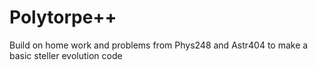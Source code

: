 # Polytorpe++ #
Build on home work and problems from Phys248 and Astr404 to make a basic steller evolution code

